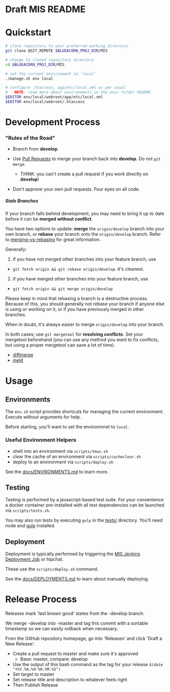 Draft MIS README
=========================

# Quickstart

```sh
# clone repository to your preferred working directory
git clone @GIT_REMOTE $BLUEACORN_PROJ_DIR/MIS

# change to cloned repository directory
cd $BLUEACORN_PROJ_DIR/MIS

# set the current environment to 'local'
./manage.sh env local

# configure .htaccess, app/etc/local.xml as per usual
#   NOTE: read more about environments in the env/ folder README
$EDITOR env/local/webroot/app/etc/local.xml
$EDITOR env/local/webroot/.htaccess
```


# Development Process

### "Rules of the Road"
* Branch from __develop__.
* Use [Pull Requests](https://help.github.com/articles/creating-a-pull-request/) to merge your branch back into __develop__. Do not `git merge`.
  * THINK: you can't create a pull request if you work directly on __develop__!

* Don't approve your own pull requests. Four eyes on all code.


##### Stale Branches

If your branch falls behind development, you may need to bring it up to date
before it can be **merged without conflict**.

You have two options to update: __merge__ the `origin/develop` branch into your own branch, or __rebase__ your branch onto the `origin/develop` branch. Refer to
[merging-vs-rebasing](https://www.atlassian.com/git/tutorials/merging-vs-rebasing/) for great information.

Generally:

1. if you have not merged other branches into your feature branch, use
  * `git fetch origin && git rebase origin/develop`. it's cleanest.
2. if you have merged other branches into your feature branch, use
  * `git fetch origin && git merge origin/develop`

Please keep in mind that rebasing a branch is a destructive process. Because of this, you should generally not rebase your branch if anyone else is using or working on it, or if you have previously merged in other branches.

When in doubt, it's always easier to merge `origin/develop` into your branch.

In both cases; use `git mergetool` for **resolving conflicts**. Set your mergetool beforehand (you can use any method you want to fix conflicts, but using a proper mergetool can save a lot of time).
  * [diffmerge](https://sourcegear.com/diffmerge/)
  * [meld](http://meldmerge.org/)


# Usage

## Environments

The `env.sh` script provides shortcuts for managing the current environment. Execute
 without arguments for help.

Before starting, you'll want to set the environmnet to `local`.

### Useful Environment Helpers
  * shell into an environment via `scripts/tmux.sh`
  * clear the cache of an environment via `scripts/cacheclear.sh`
  * deploy to an environment via `scripts/deploy.sh`

See the [docs/ENVIRONMENTS.md](docs/ENVIRONMENTS.md) to learn more.

## Testing

Testing is performed by a javascript-based test suite. For your convenience a docker container
pre-installed with all test dependencies can be launched via `scripts/tests.sh`.

You may also run tests by executing `gulp` in the [tests/](tests/) directory.
You'll need node and [gulp](http://gulpjs.com/) installed.

## Deployment

Deployment is typically performed by triggering the [MIS Jenkins Deployment Job](http://jenkins.badevops.com/job/MIS/) or hipchat.

These use the `scripts/deploy.sh` command.

See the [docs/DEPLOYMENTS.md](docs/DEPLOYMENTS.md) to learn about manually deploying.


# Release Process

Releases mark 'last known good' states from the -develop branch.

We merge -develop into -master and tag this commit with a sortable timestamp so
we can easily rollback when necessary.

From the GitHub repository homepage, go into 'Releases' and click 'Draft a New Release'.

* Create a pull request to master and make sure it's approved
  * Base: master, compare: develop
* Use the output of this bash command as the tag for your release ```$(date "+%Y.%m.%d-%H.%M.%S")```
* Set target to master
* Set release title and description to whatever feels right
* Then Publish Release
